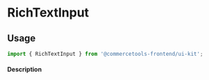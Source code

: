# RichTextInput

## Usage

```js
import { RichTextInput } from '@commercetools-frontend/ui-kit';
```

#### Description
